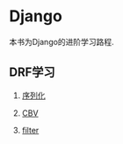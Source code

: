 # Django

本书为Django的进阶学习路程.

## DRF学习

1. [序列化](https://github.com/1084540622/Django/blob/master/%E5%BA%8F%E5%88%97%E5%8C%96.md)

2. [CBV](https://github.com/1084540622/Django/blob/master/CBV.md)

3. [filter](https://github.com/1084540622/Django/blob/master/filters.md)